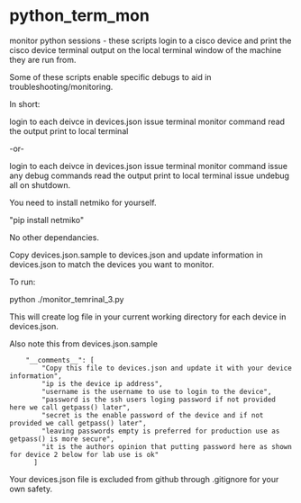 # python_term_mon

monitor python sessions - these scripts login to a cisco device and print the cisco device terminal output on the local terminal window of the machine they are run from.

Some of these scripts enable specific debugs to aid in troubleshooting/monitoring.

In short:

login to each deivce in devices.json
issue terminal monitor command
read the output 
print to local terminal

-or- 

login to each deivce in devices.json
issue terminal monitor command
issue any debug commands
read the output 
print to local terminal
issue undebug all on shutdown.

You need to install netmiko for yourself.

"pip install netmiko"

No other dependancies.

Copy devices.json.sample to devices.json and update information in devices.json to match the devices you want to monitor.

To run:

python ./monitor_temrinal_3.py

This will create log file in your current working directory for each device in devices.json.

Also note this from devices.json.sample

        "__comments__": [
            "Copy this file to devices.json and update it with your device information",
            "ip is the device ip address",
            "username is the username to use to login to the device",
            "password is the ssh users loging password if not provided here we call getpass() later",
            "secret is the enable password of the device and if not provided we call getpass() later",
            "leaving passwords empty is preferred for production use as getpass() is more secure",
            "it is the authors opinion that putting password here as shown for device 2 below for lab use is ok"
          ]

Your devices.json file is excluded from github through .gitignore for your own safety.


